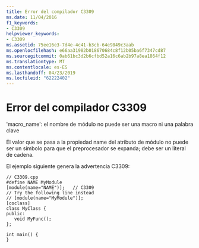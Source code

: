 ```yaml
---
title: Error del compilador C3309
ms.date: 11/04/2016
f1_keywords:
- C3309
helpviewer_keywords:
- C3309
ms.assetid: 75ee16e3-7d4e-4c41-b3cb-64e9849c3aab
ms.openlocfilehash: e66aa31982b018670684c8f12b05ba6f7347cd87
ms.sourcegitcommit: 0ab61bc3d2b6cfbd52a16c6ab2b97a8ea1864f12
ms.translationtype: MT
ms.contentlocale: es-ES
ms.lasthandoff: 04/23/2019
ms.locfileid: "62222402"
---
```

# <a name="compiler-error-c3309"></a>Error del compilador C3309

'macro_name': el nombre de módulo no puede ser una macro ni una palabra clave

El valor que se pasa a la propiedad name del atributo de módulo no puede ser un símbolo para que el preprocesador se expanda; debe ser un literal de cadena.

El ejemplo siguiente genera la advertencia C3309:

```
// C3309.cpp
#define NAME MyModule
[module(name="NAME")];   // C3309
// Try the following line instead
// [module(name="MyModule")];
[coclass]
class MyClass {
public:
   void MyFunc();
};

int main() {
}
```